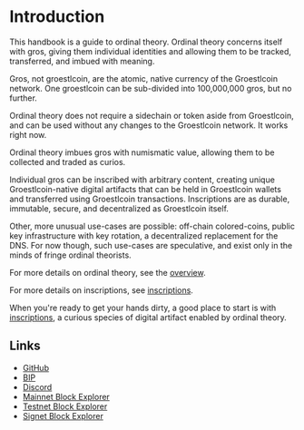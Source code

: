 Introduction
============

This handbook is a guide to ordinal theory. Ordinal theory concerns itself with
gros, giving them individual identities and allowing them to be tracked,
transferred, and imbued with meaning.

Gros, not groestlcoin, are the atomic, native currency of the Groestlcoin network.
One groestlcoin can be sub-divided into 100,000,000 gros, but no further.

Ordinal theory does not require a sidechain or token aside from Groestlcoin, and
can be used without any changes to the Groestlcoin network. It works right now.

Ordinal theory imbues gros with numismatic value, allowing them to be
collected and traded as curios.

Individual gros can be inscribed with arbitrary content, creating unique
Groestlcoin-native digital artifacts that can be held in Groestlcoin wallets and
transferred using Groestlcoin transactions. Inscriptions are as durable, immutable,
secure, and decentralized as Groestlcoin itself.

Other, more unusual use-cases are possible: off-chain colored-coins, public key
infrastructure with key rotation, a decentralized replacement for the DNS. For
now though, such use-cases are speculative, and exist only in the minds of
fringe ordinal theorists.

For more details on ordinal theory, see the [overview](overview.md).

For more details on inscriptions, see [inscriptions](inscriptions.md).

When you're ready to get your hands dirty, a good place to start is with
[inscriptions](guides/inscriptions.md), a curious species of digital artifact
enabled by ordinal theory.

Links
-----

- [GitHub](https://github.com/Groestlcoin/ord-groestlcoin/)
- [BIP](https://github.com/Groestlcoin/ord-groestlcoin/blob/master/bip.mediawiki)
- [Discord](https://discord.gg/vCKxQBz)
- [Mainnet Block Explorer](https://ordinals.groestlcoin.org)
- [Testnet Block Explorer](https://ordinals-test.groestlcoin.org)
- [Signet Block Explorer](https://ordinals-signet.groestlcoin.org)

